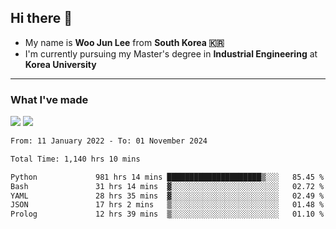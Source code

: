 ## Hi there 👋

- My name is **Woo Jun Lee** from **South Korea 🇰🇷**
- I'm currently pursuing my Master's degree in **Industrial Engineering** at **Korea University**

---

### What I've made

<a href="https://share.streamlit.io/tomtom1103/kuiai_hackathon_2022/main/JL_app.py"><img src="https://img.shields.io/badge/Journey Lee-161B22?style=for-the-badge&logo=streamlit&logoColor=FF4B4B"/></a> <a href="https://jeon-100.github.io/Dangzang/"><img src="https://img.shields.io/badge/당신을 위한 장학금, 당장!-161B22?style=for-the-badge&logo=react&logoColor=#61DAFB"/></a>

<!--START_SECTION:waka-->

```txt
From: 11 January 2022 - To: 01 November 2024

Total Time: 1,140 hrs 10 mins

Python             981 hrs 14 mins █████████████████████▒░░░   85.45 %
Bash               31 hrs 14 mins  ▓░░░░░░░░░░░░░░░░░░░░░░░░   02.72 %
YAML               28 hrs 35 mins  ▓░░░░░░░░░░░░░░░░░░░░░░░░   02.49 %
JSON               17 hrs 2 mins   ▒░░░░░░░░░░░░░░░░░░░░░░░░   01.48 %
Prolog             12 hrs 39 mins  ▒░░░░░░░░░░░░░░░░░░░░░░░░   01.10 %
```

<!--END_SECTION:waka-->

